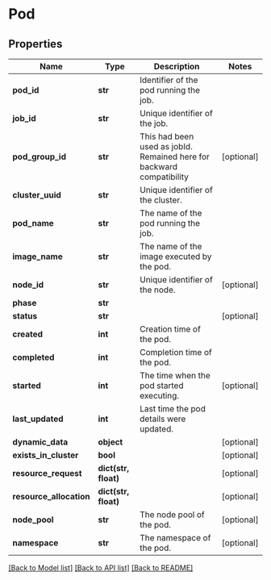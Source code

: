 # Pod

## Properties
Name | Type | Description | Notes
------------ | ------------- | ------------- | -------------
**pod_id** | **str** | Identifier of the pod running the job. | 
**job_id** | **str** | Unique identifier of the job. | 
**pod_group_id** | **str** | This had been used as jobId. Remained here for backward compatibility | [optional] 
**cluster_uuid** | **str** | Unique identifier of the cluster. | 
**pod_name** | **str** | The name of the pod running the job. | 
**image_name** | **str** | The name of the image executed by the pod. | 
**node_id** | **str** | Unique identifier of the node. | [optional] 
**phase** | **str** |  | 
**status** | **str** |  | [optional] 
**created** | **int** | Creation time of the pod. | 
**completed** | **int** | Completion time of the pod. | 
**started** | **int** | The time when the pod started executing. | [optional] 
**last_updated** | **int** | Last time the pod details were updated. | 
**dynamic_data** | **object** |  | [optional] 
**exists_in_cluster** | **bool** |  | [optional] 
**resource_request** | **dict(str, float)** |  | [optional] 
**resource_allocation** | **dict(str, float)** |  | [optional] 
**node_pool** | **str** | The node pool of the pod. | [optional] 
**namespace** | **str** | The namespace of the pod. | [optional] 

[[Back to Model list]](../README.md#documentation-for-models) [[Back to API list]](../README.md#documentation-for-api-endpoints) [[Back to README]](../README.md)

